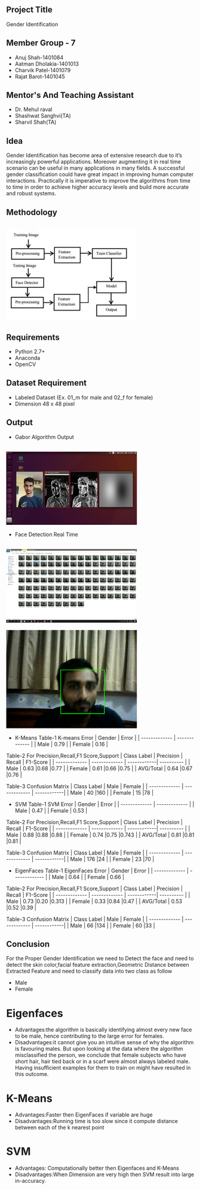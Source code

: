 ## Project Title
Gender Identification

## Member Group - 7
- Anuj Shah-1401084
- Aatman Dholakia-1401013
- Charvik Patel-1401079
- Rajat Barot-1401045

## Mentor's And Teaching Assistant
- Dr. Mehul raval
- Shashwat Sanghvi(TA) 
- Sharvil Shah(TA)


## Idea

Gender Identification has become area of extensive research
due to it’s increasingly powerful applications. Moreover augmenting
it in real time scenario can be useful in many applications
in many fields. A successful gender classification could
have great impact in improving human computer interactions.
Practically it is imperative to improve the algorithms from time
to time in order to achieve higher accuracy levels and build
more accurate and robust systems. 

## Methodology
<br>
 <img src="https://github.com/Charvik2020/ML_gender-identification/blob/master/Report/Methodology.JPG" width="350"/>
<br>

## Requirements
- Python 2.7+
- Anaconda
- OpenCV
## Dataset Requirement
- Labeled Dataset (Ex. 01_m for male and 02_f for female)
- Dimension 48 x 48 pixel

## Output
- Gabor Algorithm Output
<br>
 <img src="https://github.com/Charvik2020/ML_gender-identification/blob/master/Gabor%20algorithm/gabor.png" width="350"/>
<br>

- Face Detection Real Time 
<br>
 <img src="https://github.com/Charvik2020/ML_gender-identification/blob/master/Report/3.png" width="350"/>
<br>
<br>
 <img src="https://github.com/Charvik2020/ML_gender-identification/blob/master/Report/2.png" width="350"/>
<br>

- K-Means
Table-1 K-means Error
| Gender        |     Error     |
| ------------- | ------------- |
| Male          | 0.79          |
| Female        | 0.16          |

Table-2 For Precision,Recall,F1 Score,Support
| Class Label   |    Precision  | Recall      |  F1-Score  |
| ------------- | ------------- | ------------| ---------- |
| Male          | 0.63          |0.68         |0.77        |
| Female        | 0.61          |0.66         |0.75        |
| AVG/Total     | 0.64          |0.67         |0.76        |

Table-3 Confusion Matrix
| Class Label   |    Male       | Female      | 
| ------------- | ------------- | ------------| 
| Male          | 40            |160          |
| Female        | 15            |78           |

- SVM
Table-1 SVM Error
| Gender        |     Error     |
| ------------- | ------------- |
| Male          | 0.47          |
| Female        | 0.53          |

Table-2 For Precision,Recall,F1 Score,Support
| Class Label   |    Precision  | Recall      |  F1-Score  |
| ------------- | ------------- | ------------| ---------- |
| Male          | 0.88          |0.88         |0.88        |
| Female        | 0.74          |0.75         |0.743       |
| AVG/Total     | 0.81          |0.81         |0.81        |

Table-3 Confusion Matrix
| Class Label   |    Male       | Female      | 
| ------------- | ------------- | ------------| 
| Male          | 176           |24           |
| Female        | 23            |70           |

- EigenFaces
Table-1 EigenFaces Error
| Gender        |     Error     |
| ------------- | ------------- |
| Male          | 0.64          |
| Female        | 0.66          |

Table-2 For Precision,Recall,F1 Score,Support
| Class Label   |    Precision  | Recall      |  F1-Score  |
| ------------- | ------------- | ------------| ---------- |
| Male          | 0.73          |0.20         |0.313       |
| Female        | 0.33          |0.84         |0.47        |
| AVG/Total     | 0.53          |0.52         |0.39        |

Table-3 Confusion Matrix
| Class Label   |    Male       | Female      | 
| ------------- | ------------- | ------------| 
| Male          | 66            |134          |
| Female        | 60            |33           |

## Conclusion
For the Proper Gender Identification we need to Detect
the face and need to detect the skin color,facial feature
extraction,Geometric Distance between Extracted Feature and
need to classify data into two class as follow
- Male
- Female
# Eigenfaces
- Advantages:the algorithm is basically identifying almost every new face to be male, hence contributing to the large error for females.
- Disadvantages:it cannot give you an intuitive sense of why the algorithm is favouring males. But upon looking at the data where the algorithm misclassified the person, we conclude that female subjects who have short hair, hair tied back or in a scarf were almost always labeled male. Having insufficient examples for them to train on might have resulted in this outcome.
# K-Means
- Advantages:Faster then EigenFaces if variable are huge
- Disadvantages:Running time is too slow since it compute distance between each of the k nearest point
# SVM
- Advantages: Computationally better then Eigenfaces and K-Means
- Disadvantages:When Dimension are very high then SVM result into large in-accuracy.




